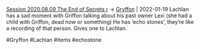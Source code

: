 ---
---

[Session 2020.08.09 The End of Secrets r](TheWik-main/sessions/notes_matteo_brianedit/Session%202020.08.09%20The%20End%20of%20Secrets%20r.md) -> [Gryffon](../people/Gryffon.md) | 2022-01-19
Lachlan has a sad moment with Griffon talking about his past owner Lexi (she had a child with Griffon, dead now or something) He has ‘echo stones’, they’re like a recording of that person. Gives one to Lachlan.

#Gryffon #Lachlan #items #echostone
